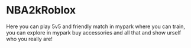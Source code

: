 # NBA2kRoblox
Here you can play 5v5 and friendly match in mypark where you can train, you can explore in mypark buy accessories and all that and show urself who you really are!
